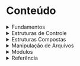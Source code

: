 # Conteúdo

<details>
<summary>Fundamentos</summary>

* [**Introdução**](arquivos/1_Fundamentos/1.1-Introducao.md)
* [**Instalação**](arquivos/1_Fundamentos/1.2-Primeiros_passos.md)
* [**Comentários**](arquivos/1_Fundamentos/1.3-Comentarios.md)
* [**A função print( )**](arquivos/1_Fundamentos/1.4-A_funcao_print().md)
* [**Variáveis**](arquivos/1_Fundamentos/1.5-Variaveis.md)
* [**Tipos de dados**](arquivos/1_Fundamentos/1.6-Tipos_de_dados.md)
* [**Strings**](arquivos/1_Fundamentos/1.7-Strings.md)
* [**Números**](arquivos/1_Fundamentos/1.8-Numeros.md)
* [**Bool**](arquivos/1_Fundamentos/1.9-Bool.md)
* [**Operadores**](arquivos/1_Fundamentos/1.10-Operadores.md)
</details>

<details>
<summary>Estruturas de Controle</summary>
  
* [**If, Elif, Else...**](arquivos/2_Estruturas_de_controle/2.1-If_Else.md)
* [**While**](arquivos/2_Estruturas_de_controle/2.2-While.md)
* [**For**](arquivos/2_Estruturas_de_controle/2.3-For.md)
</details>
 
 <details>
 <summary>Estruturas Compostas</summary>

* [**Matrizes**](/arquivos/ESTRUTURASCOMPOSTAS/3.1-MATRIZES.md)
* [**Listas**](/arquivos/ESTRUTURASCOMPOSTAS/3.2-LISTA.md)
* [**Tuplas**](/arquivos/ESTRUTURASCOMPOSTAS/3.3-TUPLAS.md)
* [**Sets**](/arquivos/ESTRUTURASCOMPOSTAS/3.4-SETS.md)
* [**Dicionários**](/arquivos/ESTRUTURASCOMPOSTAS/3.5-DICIONÁIOS.md)
* [**Funções**](/arquivos/ESTRUTURASCOMPOSTAS/3.6-FUNÇÕES.md)
* [**Lambda**](/arquivos/ESTRUTURASCOMPOSTAS/3.7-LAMBDA.md)
* [**Classes e objetos**](/arquivos/ESTRUTURASCOMPOSTAS/3.8-CLASSES&OBJETOS.md)
* [**Heranças**](/arquivos/ESTRUTURASCOMPOSTAS/3.9-HERANÇAS.md)
* [**Try e except**](/arquivos/ESTRUTURASCOMPOSTAS/3.10-TRY&EXCEPT.md)
</details>

<details>
<summary>Manipulação de Arquivos</summary>

* [**Início**](/arquivos/MANIPULAÇAODEARQUIVOS/4.1-INTRODUÇÃO.md)
* [**Leitura**](/arquivos/MANIPULAÇAODEARQUIVOS/4.2-LER.md)
* [**Criação e gravação**](/arquivos/MANIPULAÇAODEARQUIVOS/4.3-CRIAR&GRAVAR.md)
* [**Deletar**](/arquivos/MANIPULAÇAODEARQUIVOS/4.4-DELETAR.md)
</details>


<details>
<summary>Módulos</summary>
  
* [**O que são?**](/arquivos/MODULOS/)
* [**Random**](/arquivos/MODULOS/)
* [**Pandas**](/arquivos/MODULOS/)
</details>

<details>
<summary>Referência</summary>

* [**Funções Integradas**](/arquivos/REFERENCIAS/FUNCOES_INTEGRADAS.md)
* [**Métodos de String**](/arquivos/REFERENCIAS/METODOS_DE_STRING.md)
* [**Métodos de Lista**](/arquivos/REFERENCIAS/METODOS_DE_LISTA.md)
* [**Métodos de Tupla**](/arquivos/REFERENCIAS/METODOS_DE_TUPLA.md)
* [**Métodos de Dicionários**](/arquivos/REFERENCIAS/METODOS_DE_DICIONARIO.md)
</details>
